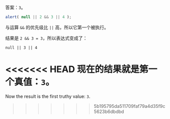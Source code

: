 答案：`3`。

```js run
alert( null || 2 && 3 || 4 );
```

与运算 `&&` 的优先级比 `||` 高，所以它第一个被执行。

结果是 `2 && 3 = 3`，所以表达式变成了：

```
null || 3 || 4
```

<<<<<<< HEAD
现在的结果就是第一个真值：`3`。
=======
Now the result is the first truthy value: `3`.
>>>>>>> 5b195795da511709faf79a4d35f9c5623b6dbdbd

